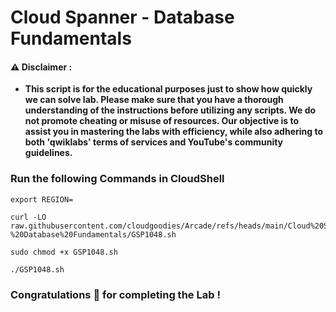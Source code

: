 #  Cloud Spanner - Database Fundamentals


#### ⚠️ Disclaimer :
- **This script is for the educational purposes just to show how quickly we can solve lab. Please make sure that you have a thorough understanding of the instructions before utilizing any scripts. We do not promote cheating or  misuse of resources. Our objective is to assist you in mastering the labs with efficiency, while also adhering to both 'qwiklabs' terms of services and YouTube's community guidelines.**

### Run the following Commands in CloudShell 

```
export REGION=
```

```
curl -LO raw.githubusercontent.com/cloudgoodies/Arcade/refs/heads/main/Cloud%20Spanner%20-%20Database%20Fundamentals/GSP1048.sh

sudo chmod +x GSP1048.sh

./GSP1048.sh
```

### Congratulations 🎉 for completing the Lab !
